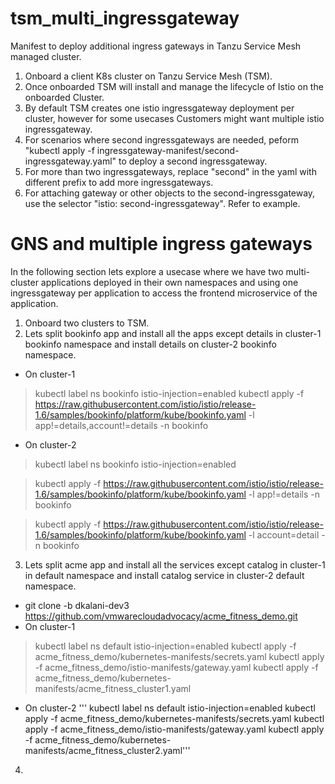 # tsm_multi_ingressgateway
Manifest to deploy additional ingress gateways in Tanzu Service Mesh managed cluster. 

1) Onboard a client K8s cluster on Tanzu Service Mesh (TSM). 
2) Once onboarded TSM will install and manage the lifecycle of Istio on the onboarded Cluster. 
3) By default TSM creates one istio ingressgateway deployment per cluster, however for some usecases Customers might want multiple istio ingressgateway. 
4) For scenarios where second ingressgateways are needed, peform "kubectl apply -f ingressgateway-manifest/second-ingressgateway.yaml" to deploy a second ingressgateway. 
5) For more than two ingressgateways, replace "second" in the yaml with different prefix to add more ingressgateways. 
6) For attaching gateway or other objects to the second-ingressgateway, use the selector "istio: second-ingressgateway". Refer to example.

# GNS and multiple ingress gateways

In the following section lets explore a usecase where we have two multi-cluster applications deployed in their own namespaces and using one ingressgateway per application to access the frontend microservice of the application. 

1) Onboard two clusters to TSM. 
2) Lets split bookinfo app and install all the apps except details in cluster-1 bookinfo namespace and install details on cluster-2 bookinfo namespace. 

  - On cluster-1 
  > kubectl label ns bookinfo istio-injection=enabled
  > kubectl apply -f https://raw.githubusercontent.com/istio/istio/release-1.6/samples/bookinfo/platform/kube/bookinfo.yaml -l app!=details,account!=details -n bookinfo
  
  - On cluster-2 
  > kubectl label ns bookinfo istio-injection=enabled
 
  > kubectl apply -f https://raw.githubusercontent.com/istio/istio/release-1.6/samples/bookinfo/platform/kube/bookinfo.yaml -l app!=details -n bookinfo
  
  > kubectl apply -f https://raw.githubusercontent.com/istio/istio/release-1.6/samples/bookinfo/platform/kube/bookinfo.yaml -l account=detail -n bookinfo
  
3) Lets split acme app and install all the services except catalog in cluster-1 in default namespace and install catalog service in cluster-2 default namespace.

  - git clone  -b dkalani-dev3    https://github.com/vmwarecloudadvocacy/acme_fitness_demo.git
  - On cluster-1
  > kubectl label ns default istio-injection=enabled
  > kubectl apply -f acme_fitness_demo/kubernetes-manifests/secrets.yaml
  > kubectl apply -f acme_fitness_demo/istio-manifests/gateway.yaml
  > kubectl apply -f acme_fitness_demo/kubernetes-manifests/acme_fitness_cluster1.yaml
  
  - On cluster-2
    ''' kubectl label ns default istio-injection=enabled
        kubectl apply -f acme_fitness_demo/kubernetes-manifests/secrets.yaml
        kubectl apply -f acme_fitness_demo/istio-manifests/gateway.yaml
        kubectl apply -f acme_fitness_demo/kubernetes-manifests/acme_fitness_cluster2.yaml'''
  
4) 
  
  
  




